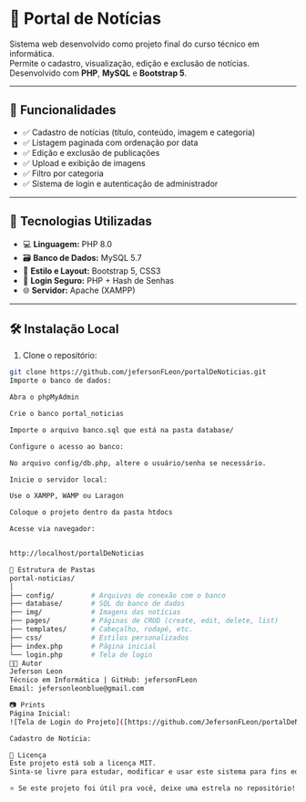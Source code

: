 # 📰 Portal de Notícias

Sistema web desenvolvido como projeto final do curso técnico em informática.  
Permite o cadastro, visualização, edição e exclusão de notícias.  
Desenvolvido com **PHP**, **MySQL** e **Bootstrap 5**.

---

## 📌 Funcionalidades
- ✅ Cadastro de notícias (título, conteúdo, imagem e categoria)
- ✅ Listagem paginada com ordenação por data
- ✅ Edição e exclusão de publicações
- ✅ Upload e exibição de imagens
- ✅ Filtro por categoria
- ✅ Sistema de login e autenticação de administrador

---

## 🧪 Tecnologias Utilizadas

- 💻 **Linguagem:** PHP 8.0
- 🗃️ **Banco de Dados:** MySQL 5.7
- 🎨 **Estilo e Layout:** Bootstrap 5, CSS3
- 🔐 **Login Seguro:** PHP + Hash de Senhas
- 🌐 **Servidor:** Apache (XAMPP)

---

## 🛠️ Instalação Local

1. Clone o repositório:
```bash
git clone https://github.com/jefersonFLeon/portalDeNoticias.git
Importe o banco de dados:

Abra o phpMyAdmin

Crie o banco portal_noticias

Importe o arquivo banco.sql que está na pasta database/

Configure o acesso ao banco:

No arquivo config/db.php, altere o usuário/senha se necessário.

Inicie o servidor local:

Use o XAMPP, WAMP ou Laragon

Coloque o projeto dentro da pasta htdocs

Acesse via navegador:


http://localhost/portalDeNoticias

📁 Estrutura de Pastas
portal-noticias/
│
├── config/         # Arquivos de conexão com o banco
├── database/       # SQL do banco de dados
├── img/            # Imagens das notícias
├── pages/          # Páginas de CRUD (create, edit, delete, list)
├── templates/      # Cabeçalho, rodapé, etc.
├── css/            # Estilos personalizados
├── index.php       # Página inicial
└── login.php       # Tela de login
🧑‍💻 Autor
Jeferson Leon
Técnico em Informática | GitHub: jefersonFLeon
Email: jefersonleonblue@gmail.com

📷 Prints
Página Inicial:
![Tela de Login do Projeto]([https://github.com/JefersonFLeon/portalDeNoticias/blob/main/exemploTela.png])(https://github.com/JefersonFLeon/portalDeNoticias/blob/main/exemploTela.png))

Cadastro de Notícia:

📃 Licença
Este projeto está sob a licença MIT.
Sinta-se livre para estudar, modificar e usar este sistema para fins educativos.

⭐ Se este projeto foi útil pra você, deixe uma estrela no repositório!
